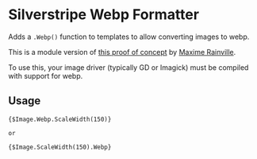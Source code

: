 # Silverstripe Webp Formatter

Adds a `.Webp()` function to templates to allow converting images to webp.

This is a module version of [this proof of concept](https://github.com/silverstripe/silverstripe-assets/pull/411) by
[Maxime Rainville](https://github.com/maxime-rainville).

To use this, your image driver (typically GD or Imagick) must be compiled with support for webp.

## Usage

```
{$Image.Webp.ScaleWidth(150)}

or

{$Image.ScaleWidth(150).Webp}
```

